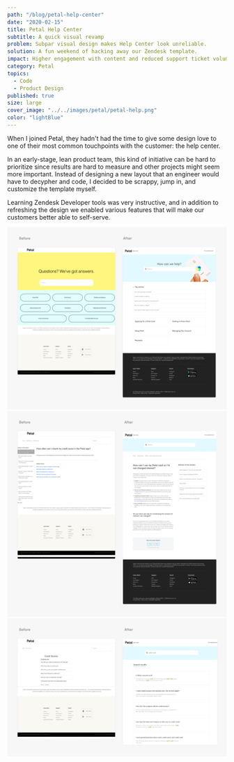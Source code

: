 ```yaml
---
path: "/blog/petal-help-center"
date: "2020-02-15"
title: Petal Help Center
subtitle: A quick visual revamp
problem: Subpar visual design makes Help Center look unreliable.
solution: A fun weekend of hacking away our Zendesk template.
impact: Higher engagement with content and reduced support ticket volumes.
category: Petal
topics:
  - Code
  - Product Design
published: true
size: large
cover_image: "../../images/petal/petal-help.png"
color: "lightBlue"
---
```


When I joined Petal, they hadn't had the time to give some design love to one of their most common touchpoints with the customer: the help center.

In an early-stage, lean product team, this kind of initiative can be hard to prioritize since results are hard to measure and other projects might seem more important. Instead of designing a new layout that an engineer would have to decypher and code, I decided to be scrappy, jump in, and customize the template myself.

Learning Zendesk Developer tools was very instructive, and in addition to refreshing the design we enabled various features that will make our customers better able to self-serve.

![Home page before and after](../../images/petal/help-before-after-1.png)
![Home page before and after](../../images/petal/help-before-after-2.png)
![Home page before and after](../../images/petal/help-before-after-3.png)
